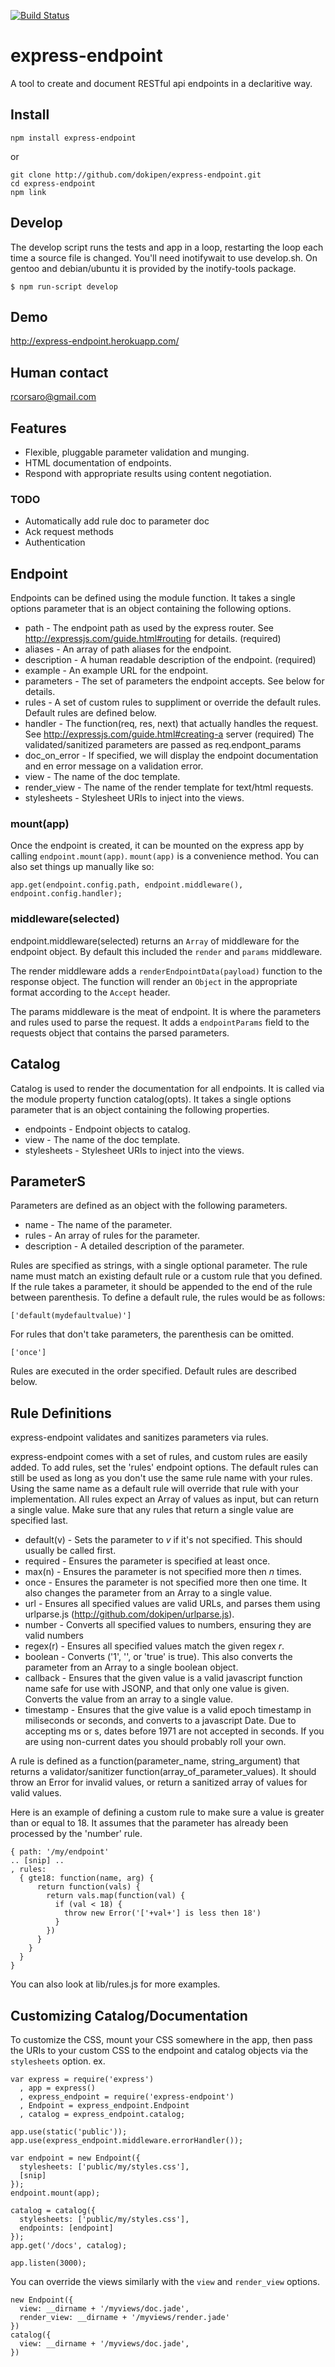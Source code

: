   [![Build Status](https://secure.travis-ci.org/visionmedia/mocha.png)](http://travis-ci.org/visionmedia/mocha)

# express-endpoint

A tool to create and document RESTful api endpoints in a declaritive way.

## Install

    npm install express-endpoint

or

    git clone http://github.com/dokipen/express-endpoint.git
    cd express-endpoint
    npm link

## Develop

The develop script runs the tests and app in a loop, restarting the loop each
time a source file is changed.  You'll need inotifywait to use develop.sh. On
gentoo and debian/ubuntu it is provided by the inotify-tools package.

    $ npm run-script develop

## Demo

http://express-endpoint.herokuapp.com/

## Human contact

rcorsaro@gmail.com

## Features

  * Flexible, pluggable parameter validation and munging.
  * HTML documentation of endpoints.
  * Respond with appropriate results using content negotiation.

### TODO

  * Automatically add rule doc to parameter doc
  * Ack request methods
  * Authentication

## Endpoint

Endpoints can be defined using the module function. It takes a single options
parameter that is an object containing the following options.

  * path         - The endpoint path as used by the express router. See
                   http://expressjs.com/guide.html#routing for details.
                   (required)
  * aliases      - An array of path aliases for the endpoint.
  * description  - A human readable description of the endpoint. (required)
  * example      - An example URL for the endpoint.
  * parameters   - The set of parameters the endpoint accepts. See below
                   for details.
  * rules        - A set of custom rules to suppliment or override the
                   default rules. Default rules are defined below.
  * handler      - The function(req, res, next) that actually handles the
                   request. See
                   http://expressjs.com/guide.html#creating-a server
                   (required)
                   The validated/sanitized parameters are passed as
                   req.endpont_params
  * doc_on_error - If specified, we will display the endpoint documentation
                   and en error message on a validation error.
  * view         - The name of the doc template.
  * render_view  - The name of the render template for text/html requests.
  * stylesheets  - Stylesheet URIs to inject into the views.

### mount(app)

Once the endpoint is created, it can be mounted on the express app by calling
`endpoint.mount(app)`. `mount(app)` is a convenience method. You can also set
things up manually like so:

    app.get(endpoint.config.path, endpoint.middleware(), endpoint.config.handler);

### middleware(selected)

endpoint.middleware(selected) returns an `Array` of middleware for the
endpoint object. By default this included the `render` and `params` middleware.

The render middleware adds a `renderEndpointData(payload)` function to the
response object. The function will render an `Object` in the appropriate
format according to the `Accept` header.

The params middleware is the meat of endpoint. It is where the parameters and
rules used to parse the request. It adds a `endpointParams` field to the
requests object that contains the parsed parameters.

## Catalog

Catalog is used to render the documentation for all endpoints. It is called
via the module property function catalog(opts). It takes a single options
parameter that is an object containing the following properties.

  * endpoints    - Endpoint objects to catalog.
  * view         - The name of the doc template.
  * stylesheets  - Stylesheet URIs to inject into the views.

## ParameterS

Parameters are defined as an object with the following parameters.

  * name         - The name of the parameter.
  * rules        - An array of rules for the parameter.
  * description  - A detailed description of the parameter.

Rules are specified as strings, with a single optional parameter. The rule
name must match an existing default rule or a custom rule that you defined.
If the rule takes a parameter, it should be appended to the end of the rule
between parenthesis. To define a default rule, the rules would be as follows:

    ['default(mydefaultvalue)']

For rules that don't take parameters, the parenthesis can be omitted.

    ['once']

Rules are executed in the order specified. Default rules are described below.

## Rule Definitions

express-endpoint validates and sanitizes parameters via rules.

express-endpoint comes with a set of rules, and custom rules are easily added.
To add rules, set the 'rules' endpoint options. The default rules can still be
used as long as you don't use the same rule name with your rules. Using the
same name as a default rule will override that rule with your implementation.
All rules expect an Array of values as input, but can return a single value.
Make sure that any rules that return a single value are specified last.

 * default(v) - Sets the parameter to _v_ if it's not specified. This should
                usually be called first.
 * required   - Ensures the parameter is specified at least once.
 * max(n)     - Ensures the parameter is not specified more then _n_ times.
 * once       - Ensures the parameter is not specified more then one time.
                It also changes the parameter from an Array to a single value.
 * url        - Ensures all specified values are valid URLs, and parses them
                using urlparse.js (http://github.com/dokipen/urlparse.js).
 * number     - Converts all specified values to numbers, ensuring they are
                valid numbers
 * regex(r)   - Ensures all specified values match the given regex _r_.
 * boolean    - Converts ('1', '', or 'true' is true). This also converts the
                parameter from an Array to a single boolean object.
 * callback   - Ensures that the given value is a valid javascript function
                name safe for use with JSONP, and that only one value is
                given. Converts the value from an array to a single value.
 * timestamp  - Ensures that the give value is a valid epoch timestamp in
                miliseconds or seconds, and converts to a javascript Date.
                Due to accepting ms or s, dates before 1971 are not accepted
                in seconds. If you are using non-current dates you should
                probably roll your own.

A rule is defined as a function(parameter_name, string_argument) that returns
a validator/sanitizer function(array_of_parameter_values). It should throw an
Error for invalid values, or return a sanitized array of values for valid
values.

Here is an example of defining a custom rule to make sure a value is greater
than or equal to 18. It assumes that the parameter has already been processed
by the 'number' rule.

    { path: '/my/endpoint'
    .. [snip] ..
    , rules:
      { gte18: function(name, arg) {
          return function(vals) {
            return vals.map(function(val) {
              if (val < 18) {
                throw new Error('['+val+'] is less then 18')
              }
            })
          }
        }
      }
    }

You can also look at lib/rules.js for more examples.

## Customizing Catalog/Documentation

To customize the CSS, mount your CSS somewhere in the app, then pass the URIs
to your custom CSS to the endpoint and catalog objects via the `stylesheets`
option. ex.

    var express = require('express')
      , app = express()
      , express_endpoint = require('express-endpoint')
      , Endpoint = express_endpoint.Endpoint
      , catalog = express_endpoint.catalog;

    app.use(static('public'));
    app.use(express_endpoint.middleware.errorHandler());

    var endpoint = new Endpoint({
      stylesheets: ['public/my/styles.css'],
      [snip]
    });
    endpoint.mount(app);

    catalog = catalog({
      stylesheets: ['public/my/styles.css'],
      endpoints: [endpoint]
    });
    app.get('/docs', catalog);

    app.listen(3000);

You can override the views similarly with the `view` and `render_view`
options.

    new Endpoint({
      view: __dirname + '/myviews/doc.jade',
      render_view: __dirname + '/myviews/render.jade'
    })
    catalog({
      view: __dirname + '/myviews/doc.jade',
    })
